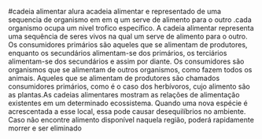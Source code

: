#cadeia alimentar alura 
acadeia alimentar e representado de uma sequencia de organismo em em q um serve de alimento para o outro .cada organismo ocupa um nivel trofico 
específico. A cadeia alimentar representa uma sequência de seres vivos na qual um serve de alimento para o outro.
Os consumidores primários são aqueles que se alimentam de produtores, enquanto os secundários alimentam-se dos primários, os terciários alimentam-se dos secundários e assim por diante.
Os consumidores são organismos que se alimentam de outros organismos, como fazem todos os animais. Aqueles que se alimentam de produtores são chamados consumidores primários, como é o caso dos herbívoros, cujo alimento são as plantas.As cadeias alimentares mostram as relações de alimentação existentes em um determinado ecossistema. Quando uma nova espécie é acrescentada a esse local, essa pode causar desequilíbrios no ambiente. Caso não encontre alimento disponível naquela região, poderá rapidamente morrer e ser eliminado